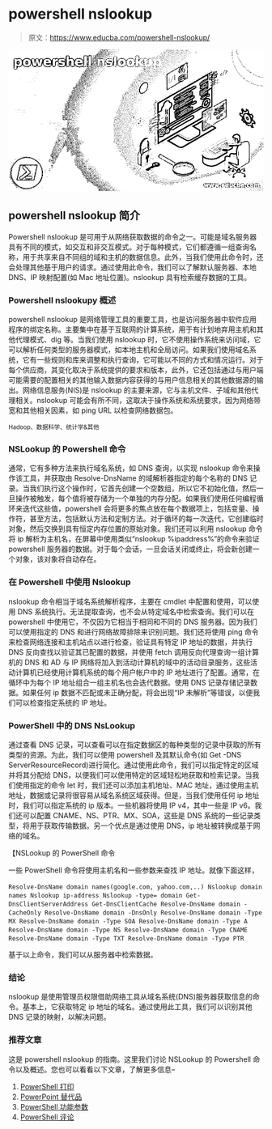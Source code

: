 # powershell nslookup

> 原文：<https://www.educba.com/powershell-nslookup/>

![powershell nslookup](img/59364617f7056a29d74d823e0c7d1d5f.png)



## powershell nslookup 简介

Powershell nslookup 是可用于从网络获取数据的命令之一。可能是域名服务器具有不同的模式，如交互和非交互模式。对于每种模式，它们都遵循一组查询名称，用于共享来自不同组的域和主机的数据信息。此外，当我们使用此命令时，还会处理其他基于用户的请求。通过使用此命令，我们可以了解默认服务器、本地 DNS、IP 映射配置(如 Mac 地址位置)。nslookup 具有检索缓存数据的工具。

### Powershell nslookupy 概述

powershell nslookup 是网络管理工具的重要工具，也是访问服务器中软件应用程序的绑定名称。主要集中在基于互联网的计算系统，用于有计划地弃用主机和其他代理模式、dig 等。当我们使用 nslookup 时，它不使用操作系统来访问域，它可以解析任何类型的服务器模式，如本地主机和全局访问。如果我们使用域名系统，它有一些规则和库来调整和执行查询，它可能以不同的方式和情况运行。对于每个供应商，其变化取决于系统提供的要求和版本，此外，它还包括通过与用户端可能需要的配置相关的其他输入数据内容获得的与用户信息相关的其他数据源的输出。网络信息服务(NIS)是 nslookup 的主要来源，它与主机文件、子域和其他代理相关。nslookup 可能会有所不同，这取决于操作系统和系统要求，因为网络带宽和其他相关因素，如 ping URL 以检查网络数据包。

<small>Hadoop、数据科学、统计学&其他</small>

### NSLookup 的 Powershell 命令

通常，它有多种方法来执行域名系统，如 DNS 查询，以实现 nslookup 命令来操作该工具，并获取由 Resolve-DnsName 的域解析器指定的每个名称的 DNS 记录。当我们执行这个操作时，它首先创建一个空数组，所以它不初始化值，然后一旦操作被触发，每个值将被存储为一个单独的内存分配。如果我们使用任何编程循环来迭代这些值，powershell 会将更多的焦点放在每个数据项上，包括变量、操作符，甚至方法，包括默认方法和定制方法。对于循环的每一次迭代，它创建临时对象，然后交换到具有恒定内存位置的原始对象。我们还可以利用 nslookup 命令将 ip 解析为主机名，在屏幕中使用类似“nslookup %ipaddress%”的命令来验证 powershell 服务器的数据。对于每个会话，一旦会话关闭或终止，将会新创建一个对象，该对象将自动存在。

### 在 Powershell 中使用 Nslookup

nslookup 命令相当于域名系统解析程序，主要在 cmdlet 中配置和使用，可以使用 DNS 系统执行。无法提取查询，也不会从特定域名中检索查询。我们可以在 powershell 中使用它，不仅因为它相当于相同和不同的 DNS 服务器。因为我们可以使用指定的 DNS 和进行网络故障排除来识别问题。我们还将使用 ping 命令来检查网络连接和主机站点以进行检查，验证具有特定 IP 地址的数据，并执行 DNS 反向查找以验证其已配置的数据，并使用 fetch 调用反向代理查询一组计算机的 DNS 和 AD 与 IP 网络将加入到活动计算机的域中的活动目录服务，这些活动计算机已经使用计算机系统的每个用户帐户中的 IP 地址进行了配置。通常，在循环中为每个 IP 地址组合一组主机名也会迭代数据。使用 DNS 记录存储记录数据。如果任何 ip 数据不匹配或未正确分配，将会出现“IP 未解析”等错误，以便我们可以检查指定系统的 IP 地址。

### PowerShell 中的 DNS NsLookup

通过查看 DNS 记录，可以查看可以在指定数据区的每种类型的记录中获取的所有类型的资源。为此，我们可以使用 powershell 及其默认命令(如 Get -DNS ServerResourceRecord)进行简化。通过使用此命令，我们可以指定特定的区域并将其分配给 DNS，以便我们可以使用特定的区域轻松地获取和检索记录。当我们使用指定的命令 let 时，我们还可以添加主机地址、MAC 地址，通过使用主机地址，数据或记录将很容易从域名系统区域获得。但是，当我们使用任何 ip 地址时，我们可以指定系统的 ip 版本。一些机器将使用 IP v4，其中一些是 IP v6。我们还可以配置 CNAME、NS、PTR、MX、SOA，这些是 DNS 系统的一些记录类型，将用于获取传输数据。另一个优点是通过使用 DNS，ip 地址被转换成基于网络的域名。

【NSLookup 的 PowerShell 命令

一些 PowerShell 命令将使用主机名和一些参数来查找 IP 地址。就像下面这样，

`Resolve-DnsName domain names(google.com, yahoo.com,..)
Nslookup domain names
Nslookup ip-address
Nslookup -type= domain
Get-DnsClientServerAddress
Get-DnsClientCache
Resolve-DnsName domain -CacheOnly
Resolve-DnsName domain -DnsOnly
Resolve-DnsName domain -Type MX
Resolve-DnsName domain -Type SOA
Resolve-DnsName domain -Type A
Resolve-DnsName domain -Type NS
Resolve-DnsName domain -Type CNAME
Resolve-DnsName domain -Type TXT
Resolve-DnsName domain -Type PTR`

基于以上命令，我们可以从服务器中检索数据。

### 结论

nslookup 是使用管理员权限借助网络工具从域名系统(DNS)服务器获取信息的命令。基本上，它获取特定 ip 地址的域名。通过使用此工具，我们可以识别其他 DNS 记录的映射，以解决问题。

### 推荐文章

这是 powershell nslookup 的指南。这里我们讨论 NSLookup 的 Powershell 命令以及概述。您也可以看看以下文章，了解更多信息–

1.  [PowerShell 打印](https://www.educba.com/powershell-print/)
2.  [PowerPoint 替代品](https://www.educba.com/powerpoint-alternatives/)
3.  [PowerShell 功能参数](https://www.educba.com/powershell-function-parameters/)
4.  [PowerShell 评论](https://www.educba.com/powershell-comment/)





